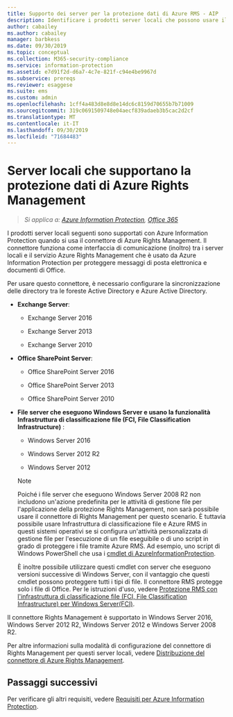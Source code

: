 ```yaml
---
title: Supporto dei server per la protezione dati di Azure RMS - AIP
description: Identificare i prodotti server locali che possono usare il servizio Azure Rights Management di Azure Information Protection tramite il connettore di Rights Management.
author: cabailey
ms.author: cabailey
manager: barbkess
ms.date: 09/30/2019
ms.topic: conceptual
ms.collection: M365-security-compliance
ms.service: information-protection
ms.assetid: e7d91f2d-d6a7-4c7e-821f-c94e4be9967d
ms.subservice: prereqs
ms.reviewer: esaggese
ms.suite: ems
ms.custom: admin
ms.openlocfilehash: 1cff4a483d8e8d8e14dc6c8159d70655b7b71009
ms.sourcegitcommit: 319c0691509748e04aecf839adaeb3b5cac2d2cf
ms.translationtype: MT
ms.contentlocale: it-IT
ms.lasthandoff: 09/30/2019
ms.locfileid: "71684483"
---
```

# <a name="on-premises-servers-that-support-azure-rights-management-data-protection"></a>Server locali che supportano la protezione dati di Azure Rights Management

>*Si applica a: [Azure Information Protection](https://azure.microsoft.com/pricing/details/information-protection), [Office 365](https://download.microsoft.com/download/E/C/F/ECF42E71-4EC0-48FF-AA00-577AC14D5B5C/Azure_Information_Protection_licensing_datasheet_EN-US.pdf)*

I prodotti server locali seguenti sono supportati con Azure Information Protection quando si usa il connettore di Azure Rights Management. Il connettore funziona come interfaccia di comunicazione (inoltro) tra i server locali e il servizio Azure Rights Management che è usato da Azure Information Protection per proteggere messaggi di posta elettronica e documenti di Office. 

Per usare questo connettore, è necessario configurare la sincronizzazione delle directory tra le foreste Active Directory e Azure Active Directory.

-   **Exchange Server**:

    -   Exchange Server 2016

    -   Exchange Server 2013

    -   Exchange Server 2010

-   **Office SharePoint Server**:

    -   Office SharePoint Server 2016

    -   Office SharePoint Server 2013

    -   Office SharePoint Server 2010

-   **File server che eseguono Windows Server e usano la funzionalità Infrastruttura di classificazione file (FCI, File Classification Infrastructure)** :

    -   Windows Server 2016

    -   Windows Server 2012 R2

    -   Windows Server 2012

    > [!NOTE]
    > Poiché i file server che eseguono Windows Server 2008 R2 non includono un'azione predefinita per le attività di gestione file per l'applicazione della protezione Rights Management, non sarà possibile usare il connettore di Rights Management per questo scenario. È tuttavia possibile usare Infrastruttura di classificazione file e Azure RMS in questi sistemi operativi se si configura un'attività personalizzata di gestione file per l'esecuzione di un file eseguibile o di uno script in grado di proteggere i file tramite Azure RMS. Ad esempio, uno script di Windows PowerShell che usa i [cmdlet di AzureInformationProtection](/powershell/azureinformationprotection/vlatest/aip).
    > 
    > È inoltre possibile utilizzare questi cmdlet con server che eseguono versioni successive di Windows Server, con il vantaggio che questi cmdlet possono proteggere tutti i tipi di file. Il connettore RMS protegge solo i file di Office. Per le istruzioni d'uso, vedere [Protezione RMS con l'infrastruttura di classificazione file (FCI, File Classification Infrastructure) per Windows Server&#40;FCI&#41;](./rms-client/configure-fci.md).

Il connettore Rights Management è supportato in Windows Server 2016, Windows Server 2012 R2, Windows Server 2012 e Windows Server 2008 R2.

Per altre informazioni sulla modalità di configurazione del connettore di Rights Management per questi server locali, vedere [Distribuzione del connettore di Azure Rights Management](deploy-rms-connector.md).

## <a name="next-steps"></a>Passaggi successivi
Per verificare gli altri requisiti, vedere [Requisiti per Azure Information Protection](requirements.md).
